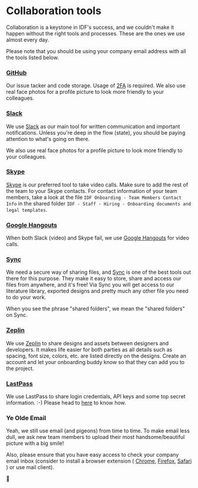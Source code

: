 # Collaboration tools

Collaboration is a keystone in IDF's success, and we couldn't make it happen without the right tools and processes.
These are the ones we use almost every day.

Please note that you should be using your company email address with all the tools listed below.

### [GitHub](https://github.com/InteractionDesignFoundation)

Our issue tacker and code storage. Usage of [2FA](https://github.com/settings/security) is required. We also use real face photos for a profile picture to look more friendly to your colleagues.

### [Slack](https://slack.com/download)

We use [Slack](https://slack.com/download) as our main tool for written communication and important notifications.
Unless you're deep in the flow (state), you should be paying attention to what's going on there.

We also use real face photos for a profile picture to look more friendly to your colleagues.

### [Skype](https://go.skype.com/scom.download)

[Skype](https://go.skype.com/scom.download) is our preferred tool to take video calls. Make sure to add the rest of the team to your Skype contacts.
For contact information of your team members, take a look at the file `IDF Onboarding - Team Members Contact Info` in the shared folder `IDF - Staff - Hiring - Onboarding documents and legal templates`.

### [Google Hangouts](https://hangouts.google.com/)

When both Slack (video) and Skype fail, we use [Google Hangouts](https://hangouts.google.com/) for video calls.

### [Sync](https://www.sync.com/)

We need a secure way of sharing files, and [Sync](https://www.sync.com/) is one of the best tools out there for this purpose.
They make it easy to store, share and access our files from anywhere, and it's free!
Via Sync you will get access to our literature library, exported designs and pretty much any other file you need to do your work.

When you see the phrase "shared folders", we mean the "shared folders" on Sync.

### [Zeplin](https://zeplin.io/)

We use [Zeplin](https://zeplin.io) to share designs and assets between designers and developers.
It makes life easier for both parties as all details such as spacing, font size, colors, etc. are listed directly on the designs.
Create an account and let your onboarding buddy know so that they can add you to the project.

### [LastPass](https://www.lastpass.com)

We use LastPass to share login credentials, API keys and some top secret information. :-)
Please head to [here](credentials.md) to know how.

### Ye Olde Email

Yeah, we still use email (and pigeons) from time to time.
To make email less dull, we ask new team members to upload their most handsome/beautiful picture with a big smile!

Also, please ensure that you have easy access to check your company email inbox (consider to install a browser extension (
[Chrome](https://chrome.google.com/webstore/detail/notifier-for-gmail/dcjichoefijpinlfnjghokpkojhlhkgl?hl=en),
[Firefox](https://addons.mozilla.org/en-US/firefox/addon/gmail-notifier-restartless/),
[Safari](https://safari-extensions.apple.com/details/?id=com.add0n.simple-notifier-RED8XKG2R4)
) or use mail client).

🦄

